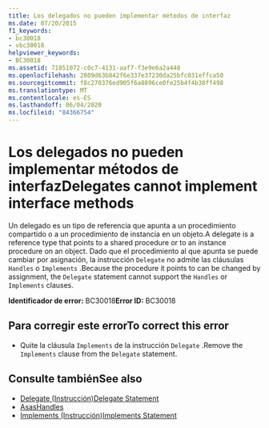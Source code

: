 ```yaml
---
title: Los delegados no pueden implementar métodos de interfaz
ms.date: 07/20/2015
f1_keywords:
- bc30018
- vbc30018
helpviewer_keywords:
- BC30018
ms.assetid: 71851072-c0c7-4131-aaf7-f3e9e6a2a448
ms.openlocfilehash: 2809d63b842f6e337e37230da25bfc031effca50
ms.sourcegitcommit: f8c270376ed905f6a8896ce0fe25b4f4b38ff498
ms.translationtype: MT
ms.contentlocale: es-ES
ms.lasthandoff: 06/04/2020
ms.locfileid: "84366754"
---
```

# <a name="delegates-cannot-implement-interface-methods"></a><span data-ttu-id="a6c9e-102">Los delegados no pueden implementar métodos de interfaz</span><span class="sxs-lookup"><span data-stu-id="a6c9e-102">Delegates cannot implement interface methods</span></span>
<span data-ttu-id="a6c9e-103">Un delegado es un tipo de referencia que apunta a un procedimiento compartido o a un procedimiento de instancia en un objeto.</span><span class="sxs-lookup"><span data-stu-id="a6c9e-103">A delegate is a reference type that points to a shared procedure or to an instance procedure on an object.</span></span> <span data-ttu-id="a6c9e-104">Dado que el procedimiento al que apunta se puede cambiar por asignación, la instrucción `Delegate` no admite las cláusulas `Handles` o `Implements` .</span><span class="sxs-lookup"><span data-stu-id="a6c9e-104">Because the procedure it points to can be changed by assignment, the `Delegate` statement cannot support the `Handles` or `Implements` clauses.</span></span>  
  
 <span data-ttu-id="a6c9e-105">**Identificador de error:** BC30018</span><span class="sxs-lookup"><span data-stu-id="a6c9e-105">**Error ID:** BC30018</span></span>  
  
## <a name="to-correct-this-error"></a><span data-ttu-id="a6c9e-106">Para corregir este error</span><span class="sxs-lookup"><span data-stu-id="a6c9e-106">To correct this error</span></span>  
  
- <span data-ttu-id="a6c9e-107">Quite la cláusula `Implements` de la instrucción `Delegate` .</span><span class="sxs-lookup"><span data-stu-id="a6c9e-107">Remove the `Implements` clause from the `Delegate` statement.</span></span>  
  
## <a name="see-also"></a><span data-ttu-id="a6c9e-108">Consulte también</span><span class="sxs-lookup"><span data-stu-id="a6c9e-108">See also</span></span>

- [<span data-ttu-id="a6c9e-109">Delegate (Instrucción)</span><span class="sxs-lookup"><span data-stu-id="a6c9e-109">Delegate Statement</span></span>](../language-reference/statements/delegate-statement.md)
- [<span data-ttu-id="a6c9e-110">Asas</span><span class="sxs-lookup"><span data-stu-id="a6c9e-110">Handles</span></span>](../language-reference/statements/handles-clause.md)
- [<span data-ttu-id="a6c9e-111">Implements (Instrucción)</span><span class="sxs-lookup"><span data-stu-id="a6c9e-111">Implements Statement</span></span>](../language-reference/statements/implements-statement.md)
